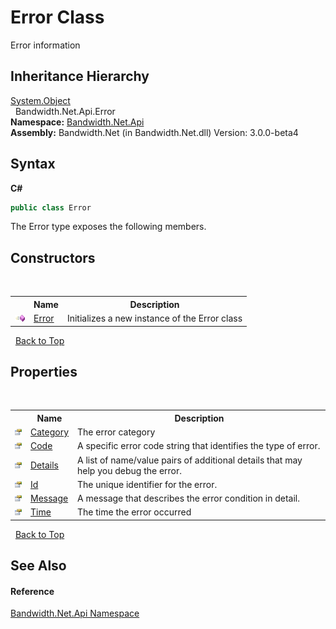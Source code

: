 ﻿# Error Class
 

Error information


## Inheritance Hierarchy
<a href="http://msdn2.microsoft.com/en-us/library/e5kfa45b" target="_blank">System.Object</a><br />&nbsp;&nbsp;Bandwidth.Net.Api.Error<br />
**Namespace:**&nbsp;<a href ="N_Bandwidth_Net_Api.md">Bandwidth.Net.Api</a><br />**Assembly:**&nbsp;Bandwidth.Net (in Bandwidth.Net.dll) Version: 3.0.0-beta4

## Syntax

**C#**<br />
``` C#
public class Error
```

The Error type exposes the following members.


## Constructors
&nbsp;<table><tr><th></th><th>Name</th><th>Description</th></tr><tr><td>![Public method](media/pubmethod.gif "Public method")</td><td><a href ="M_Bandwidth_Net_Api_Error__ctor.md">Error</a></td><td>
Initializes a new instance of the Error class</td></tr></table>&nbsp;
<a href="#error-class">Back to Top</a>

## Properties
&nbsp;<table><tr><th></th><th>Name</th><th>Description</th></tr><tr><td>![Public property](media/pubproperty.gif "Public property")</td><td><a href ="P_Bandwidth_Net_Api_Error_Category.md">Category</a></td><td>
The error category</td></tr><tr><td>![Public property](media/pubproperty.gif "Public property")</td><td><a href ="P_Bandwidth_Net_Api_Error_Code.md">Code</a></td><td>
A specific error code string that identifies the type of error.</td></tr><tr><td>![Public property](media/pubproperty.gif "Public property")</td><td><a href ="P_Bandwidth_Net_Api_Error_Details.md">Details</a></td><td>
A list of name/value pairs of additional details that may help you debug the error.</td></tr><tr><td>![Public property](media/pubproperty.gif "Public property")</td><td><a href ="P_Bandwidth_Net_Api_Error_Id.md">Id</a></td><td>
The unique identifier for the error.</td></tr><tr><td>![Public property](media/pubproperty.gif "Public property")</td><td><a href ="P_Bandwidth_Net_Api_Error_Message.md">Message</a></td><td>
A message that describes the error condition in detail.</td></tr><tr><td>![Public property](media/pubproperty.gif "Public property")</td><td><a href ="P_Bandwidth_Net_Api_Error_Time.md">Time</a></td><td>
The time the error occurred</td></tr></table>&nbsp;
<a href="#error-class">Back to Top</a>

## See Also


#### Reference
<a href ="N_Bandwidth_Net_Api.md">Bandwidth.Net.Api Namespace</a><br />